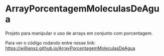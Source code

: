 # ArrayPorcentagemMoleculasDeAgua

Projeto para manipular o uso de arrays em conjunto com porcentagem.

Para ver o código rodando entre nesse link: https://willianxz.github.io/ArrayPorcentagemMoleculasDeAgua